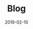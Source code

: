 ---
title: 'Blog'
description: 'The latest news and opinions'
date: 2019-02-10
url: 'blog'
menu:
  main:
    weight: 4
  footer_secondary:
    weight: 1
summary_type: "summary-row"
header_transparent: false
hero:
  background: ""
  blend_mode: "normal"
  theme: "base"
---